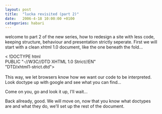 ```yaml
---
layout: post
title:  "lucka revisited (part 2)"
date:   2006-4-18 10:00:00 +0100
categories: habari
---
```

<p>welcome to part 2 of the new series, how to redesign a site with less code, keeping structure, behaviour and presentation strictly seperate. First we will start with a clean xhtml 1.0 document, like the one beneath the fold...<!--more--></p>
<p class="code">< !DOCTYPE html<br />
PUBLIC "-//W3C//DTD XHTML 1.0 Strict//EN"<br />
"DTD/xhtml1-strict.dtd"><br />
<meta http-equiv="Content-Type" /><meta content="application/xhtml+xml; charset=UTF-8" http-equiv="Content-Type" /><br />
This way, we let browsers know how we want our code to be interpreted. Look doctype up with google and see what you can find...</p>
<p>Come on you, go and look it up, I'll wait...</p>
<p>Back allready, good. We will move on, now that you know what doctypes are and what they do, we'll set up the rest of the document.</p>